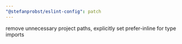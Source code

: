 ```yaml
---
"@stefanprobst/eslint-config": patch
---
```


remove unnecessary project paths, explicitly set prefer-inline for type imports
